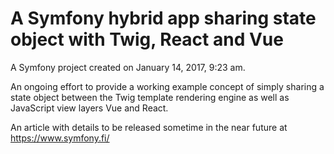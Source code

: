 A Symfony hybrid app sharing state object with Twig, React and Vue
==========

A Symfony project created on January 14, 2017, 9:23 am.

An ongoing effort to provide a working  example concept of simply
sharing a state object between the Twig template rendering engine
as well as JavaScript view layers Vue and React.

An article with details to be released sometime in the near future
at https://www.symfony.fi/